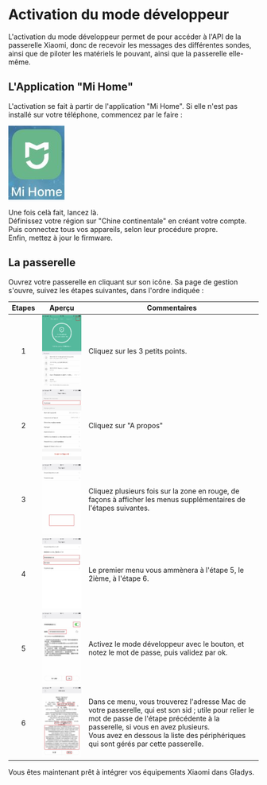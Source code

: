 # Activation du mode développeur

L'activation du mode développeur permet de pour accéder à l'API de la passerelle Xiaomi, donc de recevoir les messages des différentes sondes, ainsi que de piloter les matériels le pouvant, ainsi que la passerelle elle-même.

## L'Application "Mi Home"

L'activation se fait à partir de l'application "Mi Home". Si elle n'est pas installé sur votre téléphone, commencez par le faire :

![app](../img/App_0.jpg)

Une fois celà fait, lancez là.  
Définissez votre région sur "Chine continentale" en créant votre compte.
Puis connectez tous vos appareils, selon leur procédure propre.  
Enfin, mettez à jour le firmware.

## La passerelle

Ouvrez votre passerelle en cliquant sur son icône. Sa page de gestion s'ouvre, suivez les étapes suivantes, dans l'ordre indiquée :


| Etapes |Aperçu|Commentaires|
|:------:|:----------------------------:|------------------------------------------------------|
|1|   ![app](../img/App_1.jpg)   |Cliquez sur les 3 petits points.
|2|   ![app](../img/App_2.jpg)   |Cliquez sur "A propos"
|3|   ![app](../img/App_3.jpg)   |Cliquez plusieurs fois sur la zone en rouge, de façons à afficher les menus supplémentaires de l'étapes suivantes.
|4|   ![app](../img/App_4.jpg)   |Le premier menu vous ammènera à l'étape 5, le 2ième, à l'étape 6.
|5|   ![app](../img/App_5.jpg)   |Activez le mode développeur avec le bouton, et notez le mot de passe, puis validez par ok.
|6|   ![app](../img/App_6.jpg)   |Dans ce menu, vous trouverez l'adresse Mac de votre passerelle, qui est son sid ; utile pour relier le mot de passe de l'étape précédente à la passerelle, si vous en avez plusieurs.</br>Vous avez en dessous la liste des périphériques qui sont gérés par cette passerelle.

Vous êtes maintenant prêt à intégrer vos équipements Xiaomi dans Gladys.
